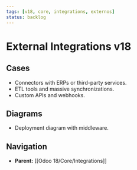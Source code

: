 ```yaml
---
tags: [v18, core, integrations, externos]
status: backlog
---
```

# External Integrations v18

## Cases
- Connectors with ERPs or third-party services.
- ETL tools and massive synchronizations.
- Custom APIs and webhooks.

## Diagrams
- Deployment diagram with middleware.






## Navigation
- **Parent:** [[Odoo 18/Core/Integrations]]
